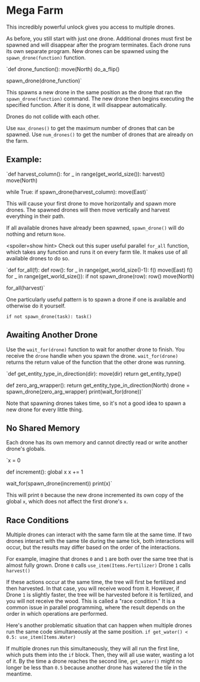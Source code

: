 # Mega Farm
This incredibly powerful unlock gives you access to multiple drones. 

As before, you still start with just one drone. Additional drones must first be spawned and will disappear after the program terminates.
Each drone runs its own separate program. New drones can be spawned using the `spawn_drone(function)` function.

`def drone_function():
    move(North)
    do_a_flip()

spawn_drone(drone_function)`

This spawns a new drone in the same position as the drone that ran the `spawn_drone(function)` command. The new drone then begins executing the specified function. After it is done, it will disappear automatically.

Drones do not collide with each other. 

Use `max_drones()` to get the maximum number of drones that can be spawned.
Use `num_drones()` to get the number of drones that are already on the farm.


## Example:
`def harvest_column():
    for _ in range(get_world_size()):
        harvest()
        move(North)

while True:
    if spawn_drone(harvest_column):
        move(East)`

This will cause your first drone to move horizontally and spawn more drones. The spawned drones will then move vertically and harvest everything in their path.

If all available drones have already been spawned, `spawn_drone()` will do nothing and return `None`.

<spoiler=show hint> Check out this super useful parallel `for_all` function, which takes any function and runs it on every farm tile. It makes use of all available drones to do so.

`def for_all(f):
	def row():
		for _ in range(get_world_size()-1):
			f()
			move(East)
		f()
	for _ in range(get_world_size()):
		if not spawn_drone(row):
			row()
		move(North)

for_all(harvest)`

One particularly useful pattern is to spawn a drone if one is available and otherwise do it yourself.

`if not spawn_drone(task):
	task()`
</spoiler>

## Awaiting Another Drone
Use the `wait_for(drone)` function to wait for another drone to finish. You receive the `drone` handle when you spawn the drone.
`wait_for(drone)` returns the return value of the function that the other drone was running.

`def get_entity_type_in_direction(dir):
    move(dir)
    return get_entity_type()

def zero_arg_wrapper():
    return get_entity_type_in_direction(North)
drone = spawn_drone(zero_arg_wrapper)
print(wait_for(drone))`

Note that spawning drones takes time, so it's not a good idea to spawn a new drone for every little thing.

## No Shared Memory
Each drone has its own memory and cannot directly read or write another drone's globals.

`x = 0

def increment():
    global x
    x += 1

wait_for(spawn_drone(increment))
print(x)`

This will print `0` because the new drone incremented its own copy of the global `x`, which does not affect the first drone's `x`.

## Race Conditions
Multiple drones can interact with the same farm tile at the same time. If two drones interact with the same tile during the same tick, both interactions will occur, but the results may differ based on the order of the interactions.

For example, imagine that drones `0` and `1` are both over the same tree that is almost fully grown.
Drone `0` calls
`use_item(Items.Fertilizer)`
Drone `1` calls
`harvest()`

If these actions occur at the same time, the tree will first be fertilized and then harvested. In that case, you will receive wood from it. However, if Drone `1` is slightly faster, the tree will be harvested before it is fertilized, and you will not receive the wood.
This is called a "race condition." It is a common issue in parallel programming, where the result depends on the order in which operations are performed.

Here's another problematic situation that can happen when multiple drones run the same code simultaneously at the same position.
`if get_water() < 0.5:
    use_item(Items.Water)`

If multiple drones run this simultaneously, they will all run the first line, which puts them into the `if` block. Then, they will all use water, wasting a lot of it.
By the time a drone reaches the second line, `get_water()` might no longer be less than `0.5` because another drone has watered the tile in the meantime.